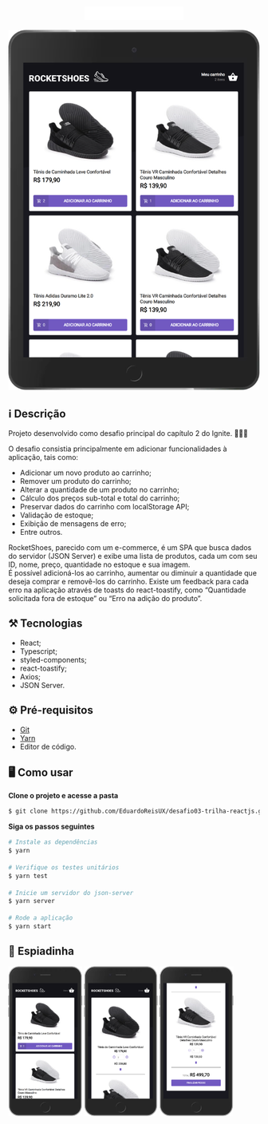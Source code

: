 <h3 align="center">
  <img src="github/logo.svg" alt="rocketshoes-logo" width="200px"></img>
</h3>

<p align="center">
  <img src="github/ipad.png" alt="rocketshoes-logo" ></img>
</p>

## ℹ Descrição

Projeto desenvolvido como desafio principal do capítulo 2 do Ignite. 👨‍🚀🚀

O desafio consistia principalmente em adicionar funcionalidades à aplicação, tais como:

- Adicionar um novo produto ao carrinho;
- Remover um produto do carrinho;
- Alterar a quantidade de um produto no carrinho;
- Cálculo dos preços sub-total e total do carrinho;
- Preservar dados do carrinho com localStorage API;
- Validação de estoque;
- Exibição de mensagens de erro;
- Entre outros.

RocketShoes, parecido com um e-commerce, é um SPA que busca dados do servidor (JSON Server) e exibe uma lista de produtos, cada um com seu ID, nome, preço, quantidade no estoque e sua imagem. <br/>É possível adicioná-los ao carrinho, aumentar ou diminuir a quantidade que deseja comprar e removê-los do carrinho. Existe um feedback para cada erro na aplicação através de toasts do react-toastify, como “Quantidade solicitada fora de estoque” ou “Erro na adição do produto”.

## ⚒ Tecnologias

- React;
- Typescript;
- styled-components;
- react-toastify;
- Axios;
- JSON Server.

## ⚙ Pré-requisitos

- <a href="https://git-scm.com/" target="_blank">Git</a>
- <a href="https://yarnpkg.com/" target="_blank">Yarn</a>
- Editor de código.

## 🖥 Como usar

**Clone o projeto e acesse a pasta**

```bash
$ git clone https://github.com/EduardoReisUX/desafio03-trilha-reactjs.git && cd desafio03-trilha-reactjs
```

**Siga os passos seguintes**

```bash
# Instale as dependências
$ yarn

# Verifique os testes unitários
$ yarn test

# Inicie um servidor do json-server
$ yarn server

# Rode a aplicação
$ yarn start
```

## 👀 Espiadinha

<img src="github/mobile-1.png" alt="Projeto em dispositivo mobile - Home" height="300px"></img>
<img src="github/mobile-2.png" alt="Projeto em dispositivo mobile - Checkout" height="300px"></img>
<img src="github/mobile-3.png" alt="Projeto em dispositivo mobile - Finalizar" height="300px"></img>
